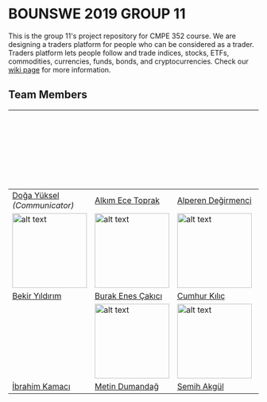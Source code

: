 # BOUNSWE 2019 GROUP 11
This is the group 11's project repository for CMPE 352 course.
We are designing a traders platform for people who can be considered as a trader. Traders platform lets people follow and trade indices, stocks, ETFs, commodities, currencies, funds, bonds, and cryptocurrencies. Check our [wiki page](https://github.com/bounswe/bounswe2019group11/wiki) for more information.

## Team Members


| | | | <img src="https://user-images.githubusercontent.com/23139429/53698354-900f2a80-3dec-11e9-8abd-c154378c47e2.jpeg" alt="alt text" width="150">| 
|---|---|---|---|
|[Doğa Yüksel](https://github.com/bounswe/bounswe2019group11/wiki/Do%C4%9Fa-Y%C3%BCksel) *(Communicator)*|[Alkım Ece Toprak](https://github.com/bounswe/bounswe2019group11/wiki/Alk%C4%B1m-Ece-Toprak)|[Alperen Değirmenci](https://github.com/bounswe/bounswe2019group11/wiki/Alperen-De%C4%9Firmenci)|[Aysu Sayın](https://github.com/bounswe/bounswe2019group11/wiki/Aysu-Say%C4%B1n)|
| <img src="https://avatars0.githubusercontent.com/u/44097383?s=400&u=26e145353cb67aee672450488b112b3f438b15f9&v=4" alt="alt text" width="150">| <img src="https://avatars3.githubusercontent.com/u/28512679?s=400&u=4ea3d1ffd3dcc4e2c9adf2191c524e7bfaaff80c&v=4" alt="alt text" width="150">|  <img src="https://avatars3.githubusercontent.com/u/36170065?s=400&u=8032466ca5fe1c7115b7ff57596e51cee5e919f6&v=4" alt="alt text" width="150"> | <img src="https://user-images.githubusercontent.com/23437545/53696817-cdb78780-3ddb-11e9-9a12-99b779fedf37.png" alt="alt text" width="150">|
|[Bekir Yıldırım](https://github.com/bounswe/bounswe2019group11/wiki/Bekir-Y%C4%B1ld%C4%B1r%C4%B1m)|[Burak Enes Çakıcı](https://github.com/bounswe/bounswe2019group11/wiki/Burak-Enes-%C3%87ak%C4%B1c%C4%B1)|[Cumhur Kılıç](https://github.com/bounswe/bounswe2019group11/wiki/Cumhur-K%C4%B1l%C4%B1%C3%A7)|[Hasan Yaman](https://github.com/bounswe/bounswe2019group11/wiki/Hasan-Yaman)|
| | <img src="https://user-images.githubusercontent.com/29387993/54867517-3322e680-4d92-11e9-8f76-0b2a565b60c8.jpg" alt="alt text" width="150"> |<img src="https://avatars2.githubusercontent.com/u/32493039?s=400&u=4dc61a9d4922642afb7ea1ce6cdb9c96510cb031&v=4" alt="alt text" width="150"> | |
|[İbrahim Kamacı](https://github.com/bounswe/bounswe2019group11/wiki/%C4%B0brahim-Kamac%C4%B1)|[Metin Dumandağ](https://github.com/bounswe/bounswe2019group11/wiki/Metin-Dumanda%C4%9F)|[Semih Akgül](https://github.com/bounswe/bounswe2019group11/wiki/Semih-Akg%C3%BCl)|



